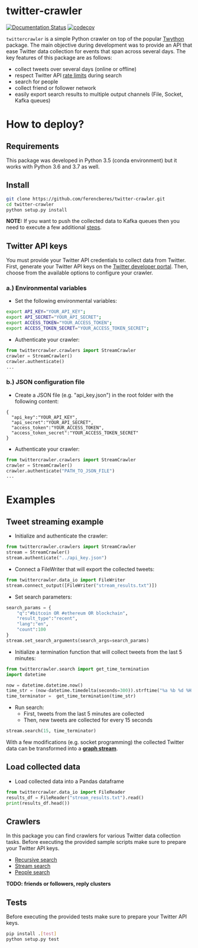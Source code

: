 # twitter-crawler

[![Documentation Status](https://readthedocs.org/projects/twittercrawler/badge/?version=latest)](https://twittercrawler.readthedocs.io/en/latest/?badge=latest)
[![codecov](https://codecov.io/gh/ferencberes/twitter-crawler/branch/master/graph/badge.svg?token=KS3I66GFLB)](https://codecov.io/gh/ferencberes/twitter-crawler)

`twittercrawler` is a simple Python crawler on top of the popular [Twython](https://twython.readthedocs.io/en/latest/) package. The main objective during development was to provide an API that ease Twitter data collection for events that span across several days. The key features of this package are as follows:

- collect tweets over several days (online or offline)
- respect Twitter API [rate limits](https://developer.twitter.com/en/docs/basics/rate-limits) during search
- search for people
- collect friend or follower network
- easily export search results to multiple output channels (File, Socket, Kafka queues)

# How to deploy?

## Requirements

This package was developed in Python 3.5 (conda environment) but it works with Python 3.6 and 3.7 as well.

## Install

```bash
git clone https://github.com/ferencberes/twitter-crawler.git
cd twitter-crawler
python setup.py install
```

**NOTE:** If you want to push the collected data to Kafka queues then you need to execute a few additional [steps](resources/).

## Twitter API keys

You must provide your Twitter API credentials to collect data from Twitter. First, generate your Twitter API keys on the [Twitter developer portal](https://developer.twitter.com). Then, choose from the available options to configure your crawler. 

### a.) Environmental variables

- Set the following environmental variables:

```bash
export API_KEY="YOUR_API_KEY";
export API_SECRET="YOUR_API_SECRET";
export ACCESS_TOKEN="YOUR_ACCESS_TOKEN";
export ACCESS_TOKEN_SECRET="YOUR_ACCESS_TOKEN_SECRET";
```

- Authenticate your crawler:

```python
from twittercrawler.crawlers import StreamCrawler
crawler = StreamCrawler()
crawler.authenticate()
...
```

### b.) JSON configuration file

- Create a JSON file (e.g. "api_key.json") in the root folder with the following content:

```
{
  "api_key":"YOUR_API_KEY",
  "api_secret":"YOUR_API_SECRET",
  "access_token":"YOUR_ACCESS_TOKEN",
  "access_token_secret":"YOUR_ACCESS_TOKEN_SECRET"
}
```

- Authenticate your crawler:

```python
from twittercrawler.crawlers import StreamCrawler
crawler = StreamCrawler()
crawler.authenticate("PATH_TO_JSON_FILE")
...
```

# Examples

## Tweet streaming example

- Initialize and authenticate the crawler:

```python
from twittercrawler.crawlers import StreamCrawler
stream = StreamCrawler()
stream.authenticate("../api_key.json")
```

- Connect a FileWriter that will export the collected tweets:

```python
from twittercrawler.data_io import FileWriter
stream.connect_output([FileWriter("stream_results.txt")])
```

- Set search parameters:

```python
search_params = {
    "q":"#bitcoin OR #ethereum OR blockchain",
    "result_type":"recent",
    "lang":"en",
    "count":100
}
stream.set_search_arguments(search_args=search_params)
```

- Initialize a termination function that will collect tweets from the last 5 minutes:

```python
from twittercrawler.search import get_time_termination
import datetime

now = datetime.datetime.now()
time_str = (now-datetime.timedelta(seconds=300)).strftime("%a %b %d %H:%M:%S +0000 %Y")
time_terminator =  get_time_termination(time_str)
```

- Run search:
   - First, tweets from the last 5 minutes are collected
   - Then, new tweets are collected for every 15 seconds
   
```python
stream.search(15, time_terminator)
```

With a few modifications (e.g. socket programming) the collected Twitter data can be transformed into a **[graph stream](examples/graph_stream)**.

## Load collected data

- Load collected data into a Pandas dataframe

```python
from twittercrawler.data_io import FileReader
results_df = FileReader("stream_results.txt").read()
print(results_df.head())
```

## Crawlers

In this package you can find crawlers for various Twitter data collection tasks. Before executing the provided sample scripts make sure to prepare your Twitter API keys.

- [Recursive search](examples/recursive.py)
- [Stream search](examples/stream.py)
- [People search](examples/people.py)

**TODO: friends or followers, reply clusters**

## Tests

Before executing the provided tests make sure to prepare your Twitter API keys. 

```bash
pip install .[test]
python setup.py test
```